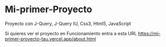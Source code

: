 # Mi-primer-Proyecto
Proyecto con J-Query, J-Query IU, Css3, Html5, JavaScript

Si quieres ver el proyecto en Funcionamiento entra a esta URL https://mi-primer-proyecto-tau.vercel.app/about.html
